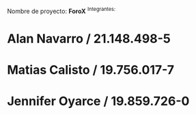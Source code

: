 Nombre de proyecto: **ForoX**
<sup>Integrantes: 
# Alan Navarro / 21.148.498-5
# Matias Calisto / 19.756.017-7 
# Jennifer Oyarce / 19.859.726-0 
</sup>
